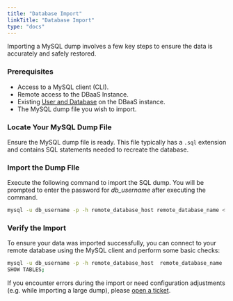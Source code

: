 ```yaml
---
title: "Database Import"
linkTitle: "Database Import"
type: "docs"
---
```


Importing a MySQL dump involves a few key steps to ensure the data is accurately and safely restored.

### Prerequisites

- Access to a MySQL client (CLI).
- Remote access to the DBaaS Instance.
- Existing [User and Database](create_db_and_user/) on the DBaaS instance.  
- The MySQL dump file you wish to import.

### Locate Your MySQL Dump File

Ensure the MySQL dump file is ready. This file typically has a `.sql` extension and contains SQL statements needed to recreate the database.

### Import the Dump FIle

Execute the following command to import the SQL dump. You will be prompted to enter the password for *db_username* after executing the command.

```bash
mysql -u db_username -p -h remote_database_host remote_database_name < /path/to/local/dumpfile.sql
```

### Verify the Import

To ensure your data was imported successfully, you can connect to your remote database using the MySQL client and perform some basic checks:

```bash
mysql -u db_username -p -h remote_database_host  remote_database_name
SHOW TABLES;
```

If you encounter errors during the import or need configuration adjustments (e.g. while importing a large dump), please [open a ticket](https://customerservice.plusserver.com/support/ticket-create).
